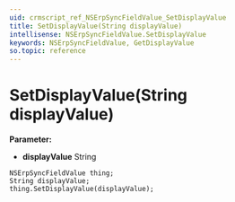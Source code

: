 ```yaml
---
uid: crmscript_ref_NSErpSyncFieldValue_SetDisplayValue
title: SetDisplayValue(String displayValue)
intellisense: NSErpSyncFieldValue.SetDisplayValue
keywords: NSErpSyncFieldValue, GetDisplayValue
so.topic: reference
---
```


# SetDisplayValue(String displayValue)

**Parameter:** 
 - **displayValue** String

```crmscript
NSErpSyncFieldValue thing;
String displayValue;
thing.SetDisplayValue(displayValue);
```

